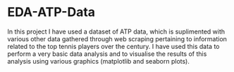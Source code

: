 # EDA-ATP-Data

In this project I have used a dataset of ATP data, which is suplimented with various other data gathered through web scraping pertaining to information related to the top tennis players over the century. I have used this data to perform a very basic data analysis and to visualise the results of this analysis using various graphics (matplotlib and seaborn plots).
